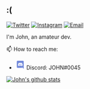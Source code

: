 ## :(

[![Twitter](https://img.shields.io/badge/-LinkedIn-blue?style=flat&logo=Linkedin&logoColor=white)](https://www.linkedin.com/in/leandra-silva-831b891ab/)
[![Instagram](https://img.shields.io/badge/-Instagram-c13584?style=flat&labelColor=c13584&logo=instagram&logoColor=white)](https://www.instagram.com/cremated)
[![Email](https://img.shields.io/badge/-Gmail-c14438?style=flat&logo=Gmail&logoColor=white)](mailto:emperor@aim.com)

I'm John, an amateur dev.

📫 How to reach me: 
- <a><img height="25" src="https://raw.githubusercontent.com/github/explore/80688e429a7d4ef2fca1e82350fe8e3517d3494d/topics/discord/discord.png"> Discord: JOHN#0045</a>

[![John's github stats](https://github-readme-stats.vercel.app/api?username=indiscreet&theme=blue-green)](https://github.com/anuraghazra/github-readme-stats)
